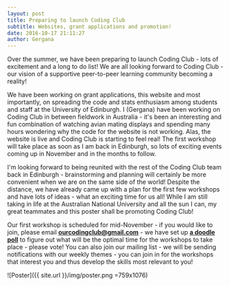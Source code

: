 ```yaml
---
layout: post
title: Preparing to launch Coding Club
subtitle: Websites, grant applications and promotion!
date: 2016-10-17 21:11:27
author: Gergana
---
```


Over the summer, we have been preparing to launch Coding Club - lots of excitement and a long to do list! We are all looking forward to Coding Club - our vision of a supportive peer-to-peer learning community becoming a reality!

We have been working on grant applications, this website and most importantly, on spreading the code and stats enthusiasm among students and staff at the University of Edinburgh. I (Gergana) have been working on Coding Club in between fieldwork in Australia - it's been an interesting and fun combination of watching avian mating displays and spending many hours wondering why the code for the website is not working. Alas, the website is live and Coding Club is starting to feel real! The first workshop will take place as soon as I am back in Edinburgh, so lots of exciting events coming up in November and in the months to follow.

I'm looking forward to being reunited with the rest of the Coding Club team back in Edinburgh - brainstorming and planning will certainly be more convenient when we are on the same side of the world! Despite the distance, we have already came up with a plan for the first few workshops and have lots of ideas - what an exciting time for us all! While I am still taking in life at the Australian National University and all the sun I can, my great teammates and this poster shall be promoting Coding Club!

Our first workshop is scheduled for mid-November - if you would like to join, please email <b>ourcodingclub@gmail.com</b> - we have set up <b><a href="http://doodle.com/poll/ivksm77z6pfeupin">a doodle poll</a></b> to figure out what will be the optimal time for the workshops to take place - please vote! You can also join our mailing list - we will be sending notifications with our weekly themes - you can join in for the workshops that interest you and thus develop the skills most relevant to you!

![Poster]({{ site.url }}/img/poster.png =759x1076)
